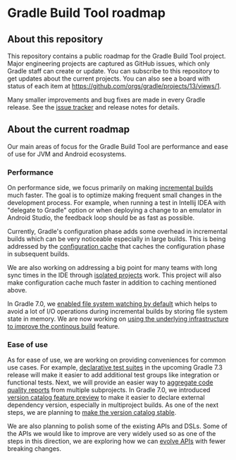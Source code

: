 # Gradle Build Tool roadmap

## About this repository

This repository contains a public roadmap for the Gradle Build Tool project. Major engineering projects are captured as GitHub issues, which only Gradle staff can create or update. You can subscribe to this repository to get updates about the current projects. You can also see a board with status of each item at https://github.com/orgs/gradle/projects/13/views/1. 

Many smaller improvements and bug fixes are made in every Gradle release. See the [issue tracker](https://github.com/gradle/gradle/issues) and release notes for details.

## About the current roadmap

Our main areas of focus for the Gradle Build Tool are performance and ease of use for JVM and Android ecosystems.

### Performance

On performance side, we focus primarily on making [incremental builds](https://docs.gradle.org/current/userguide/more_about_tasks.html#sec:up_to_date_checks) much faster. The goal is to optimize making frequent small changes in the development process. For example, when running a test in Intellij IDEA with "delegate to Gradle" option or when deploying a change to an emulator in Android Studio, the feedback loop should be as fast as possible.

Currently, Gradle's configuration phase adds some overhead in incremental builds which can be very noticeable especially in large builds. This is being addressed by the [configuration cache](https://github.com/gradle/build-tool-roadmap/issues/2) that caches the configuration phase in subsequent builds. 

We are also working on addressing a big point for many teams with long sync times in the IDE through [isolated projects](https://github.com/gradle/build-tool-roadmap/issues/3) work. This project will also make configuration cache much faster in addition to caching mentioned above. 

In Gradle 7.0, we [enabled file system watching by default](https://github.com/gradle/build-tool-roadmap/issues/11) which helps to avoid a lot of I/O operations during incremental builds by storing file system state in memory. We are now working on [using the underlying infrastructure to improve the continous build](https://github.com/gradle/build-tool-roadmap/issues/4) feature.

### Ease of use

As for ease of use, we are working on providing conveniences for common use cases. For example, [declarative test suites](https://github.com/gradle/build-tool-roadmap/issues/6) in the upcoming Gradle 7.3 release will make it easier to add additional test groups like integration or functional tests. Next, we will provide an easier way to [aggregate code quality reports](https://github.com/gradle/build-tool-roadmap/issues/8) from multiple subprojects. In Gradle 7.0, we introduced [version catalog feature preview](https://github.com/gradle/build-tool-roadmap/issues/12) to make it easier to declare external dependency version, especially in multiproject builds. As one of the next steps, we are planning to [make the version catalog stable](https://github.com/gradle/build-tool-roadmap/issues/10).

We are also planning to polish some of the existing APIs and DSLs. Some of the APIs we would like to improve are very widely used so as one of the steps in this direction, we are exploring how we can [evolve APIs](https://github.com/gradle/build-tool-roadmap/issues/5) with fewer breaking changes. 
